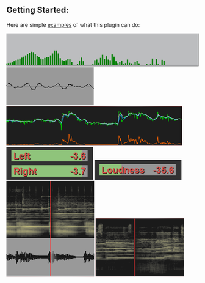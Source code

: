 ## **Getting Started:**

Here are simple [examples](https://github.com/d-uzlov/Rainmeter-Plugins-by-rxtd/raw/master/AudioAnalyzer/documentation/user-documentation/example%20skins/AudioAnalyzer%20Example%20Skins_1.1.5.1.rmskin) of what this plugin can do:

<p float="left">
  <a href="#/docs/spectrum.md"><img src="resources\spectrum.PNG" title="Spectrum" /></a>
  <a href="#/docs/waveform.md"><img src="resources\waveform.PNG" title="waveform" /></a>
  <a href="#/docs/curve-tester.md"><img src="resources\curve-tester.PNG" title="Curve Tester" /></a>
  <a href="#/docs/peak.md"><img src="resources\peak.PNG" title="Peak" /></a>
  <a href="#/docs/loudness.md"><img src="resources\loudness.PNG" title="Loudness" /></a>
  <a href="#/docs/spectrogram-with-waveform.md"><img src="resources\spectrogram-with-waveform.PNG" title="Spectrogram with Waveform" /></a>
  <a href="#/docs/spectrogram.md"><img src="resources\spectrogram.PNG" title="Spectrogram" /></a>
</p>
